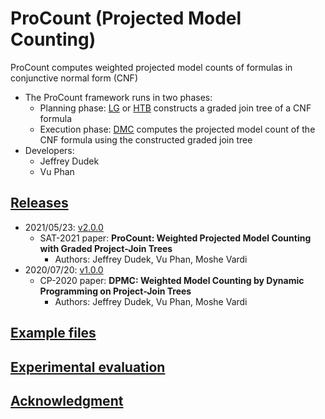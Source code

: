 # ProCount (Projected Model Counting)
ProCount computes weighted projected model counts of formulas in conjunctive normal form (CNF)
- The ProCount framework runs in two phases:
  - Planning phase: [LG](./lg) or [HTB](./htb) constructs a graded join tree of a CNF formula
  - Execution phase: [DMC](./dmc) computes the projected model count of the CNF formula using the constructed graded join tree
- Developers:
  - Jeffrey Dudek
  - Vu Phan

<!-- ####################################################################### -->

## [Releases](https://github.com/vardigroup/DPMC/releases)
- 2021/05/23: [v2.0.0](https://github.com/vardigroup/DPMC/releases/tag/v2.0.0)
  - SAT-2021 paper: **ProCount: Weighted Projected Model Counting with Graded Project-Join Trees**
    - Authors: Jeffrey Dudek, Vu Phan, Moshe Vardi
- 2020/07/20: [v1.0.0](https://github.com/vardigroup/DPMC/releases/tag/v1.0.0)
  - CP-2020 paper: **DPMC: Weighted Model Counting by Dynamic Programming on Project-Join Trees**
    - Authors: Jeffrey Dudek, Vu Phan, Moshe Vardi

<!-- ####################################################################### -->

## [Example files](./examples)

<!-- ####################################################################### -->

## [Experimental evaluation](./eval)

<!-- ####################################################################### -->

## [Acknowledgment](./ACKNOWLEDGMENT.md)
